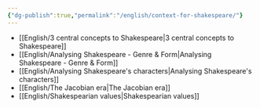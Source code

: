 ```yaml
---
{"dg-publish":true,"permalink":"/english/context-for-shakespeare/"}
---
```


- [[English/3 central concepts to Shakespeare\|3 central concepts to Shakespeare]]
- [[English/Analysing Shakespeare - Genre & Form\|Analysing Shakespeare - Genre & Form]]
- [[English/Analysing Shakespeare's characters\|Analysing Shakespeare's characters]]
- [[English/The Jacobian era\|The Jacobian era]]
- [[English/Shakespearian values\|Shakespearian values]]